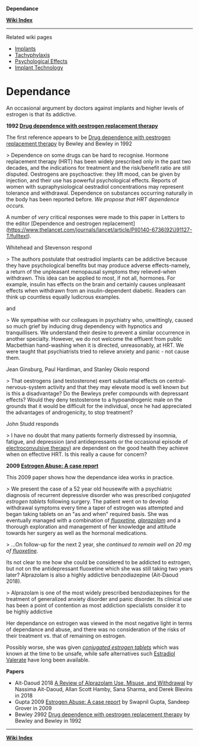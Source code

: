 **Dependance**

**[Wiki Index](w/TransWiki/index)**
*****

Related wiki pages

* [Implants](w/TransWiki/hrt/implants)
* [Tachyphylaxis](w/TransWiki/hrt/tachyphylaxis)
* [Psychological Effects](w/TransWiki/hrt/psychological-effects)
* [Implant Technology](w/TransWiki/hrt/implant-technology)

# Dependance

An occasional argument by doctors against implants and higher levels of estrogen is that its addictive.

**1992 [Drug dependence with oestrogen replacement therapy](https://www.ncbi.nlm.nih.gov/pubmed/1346294)**

 The first reference appears to be [Drug dependence with oestrogen replacement therapy](https://www.ncbi.nlm.nih.gov/pubmed/1346294) by Bewley and Bewley in 1992

&gt; Dependence on some drugs can be hard to recognise. Hormone replacement therapy (HRT) has been widely prescribed only in the past two decades, and the indications for treatment and the risk/benefit ratio are still disputed. Oestrogens are psychoactive: they lift mood, can be given by injection, and their use has powerful psychological effects. Reports of women with supraphysiological oestradiol concentrations may represent tolerance and withdrawal. Dependence on substances occurring
naturally in the body has been reported before. *We propose that HRT dependence occurs.*

A number of *very* critical responses were made to this paper in Letters to the editor [Dependence and oestrogen replacement](https://www.thelancet.com/journals/lancet/article/PII0140-6736(92\)91127-T/fulltext).

Whitehead and Stevenson respond

&gt; The authors postulate that oestradiol implants can be addictive because they have psychological benefits but may produce adverse effects-namely, a return of the unpleasant menopausal symptoms they relieved-when withdrawn. This idea can be applied to most, if not all, hormones. For example, insulin has effects on the brain and certainly causes unpleasant effects when withdrawn from an insulin-dependent diabetic. Readers can think up countless equally ludicrous examples.

and

&gt; We sympathise with our colleagues in psychiatry who, unwittingly, caused so much grief by inducing drug dependency with hypnotics and tranquillisers. We understand their desire to prevent a similar occurrence in another specialty. However, we do not welcome the effluent from public Macbethian hand-washing when it is directed, unreasonably, at HRT. We were taught that psychiatrists tried to relieve anxiety and panic - not cause them.

Jean Ginsburg, Paul Hardiman, and Stanley Okolo respond

&gt; That oestrogens (and testosterone) exert substantial effects on central-nervous-system activity and that they may elevate mood is well known but is this a disadvantage? Do the Bewleys prefer compounds with depressant effects? Would they deny testosterone to a hypoandrogenic male on the grounds that it would be difficult
for the individual, once he had appreciated the advantages of androgenicity, to stop treatment?

John Studd responds

&gt; I have no doubt that many patients formerly distressed by insomnia, fatigue, and depression (and antidepressants or the occasional episode of [electroconvulsive therapy](https://en.wikipedia.org/wiki/Electroconvulsive_therapy)) are dependent on the good health they achieve when on effective HRT. Is this really a cause for concern?

**2009 [Estrogen Abuse: A case report](https://www.researchgate.net/publication/265281220_Estrogen_Abuse_A_case_report)**

This 2009 paper shows how the dependance idea works in practice.

&gt; We present the case of a 52 year old housewife with a psychiatric diagnosis of recurrent depressive disorder who was prescribed *conjugated estrogen tablets* following surgery. The patient went on to develop withdrawal symptoms every time a taper of estrogen was attempted and began taking tablets on an "as and when" required basis. She was eventually managed with a combination of *[fluoxetine](https://en.wikipedia.org/wiki/Fluoxetine), [alprazolam](https://en.wikipedia.org/wiki/Alprazolam)* and a thorough exploration and management of her knowledge and attitude towards her surgery as well as the hormonal medications.

&gt; ...On follow-up for the next 2 year, she *continued to remain well on 20 mg of [fluoxetine](https://en.wikipedia.org/wiki/Fluoxetine)*.

Its not clear to me how she could be considered to be addicted to estrogen, but not on the antidepressant fluoxetine which she was still taking two years later? Alprazolam is also a highly addictive benzodiazepine (Ait-Daoud 2018).

&gt; Alprazolam is one of the most widely prescribed benzodiazepines for the treatment of generalized anxiety disorder and panic disorder. Its clinical use has been a point of contention as most addiction specialists consider it to be highly addictive

Her dependance on estrogen was viewed in the most negative light in terms of dependance and abuse, and there was no consideration of the risks of their treatment vs. that of remaining on estrogen.

Possibly worse, she was given *[conjugated estrogen tablets](https://en.wikipedia.org/wiki/Conjugated_estrogens)* which was known at the time to be unsafe, while safe alternatives such [Estradiol Valerate](https://en.wikipedia.org/wiki/Estradiol_valerate) have long been available.

**Papers**

* Ait-Daoud 2018 [A Review of Alprazolam Use, Misuse, and Withdrawal](https://www.ncbi.nlm.nih.gov/pmc/articles/PMC5846112/) by Nassima Ait-Daoud, Allan Scott Hamby, Sana Sharma, and Derek Blevins in 2018
* Gupta 2009 [Estrogen Abuse: A case report](https://www.researchgate.net/publication/265281220_Estrogen_Abuse_A_case_report) by Swapnil Gupta, Sandeep Grover in 2009
* Bewley 2992 [Drug dependence with oestrogen replacement therapy](https://www.ncbi.nlm.nih.gov/pubmed/1346294) by Bewley and Bewley in 1992

*****
**[Wiki Index](w/TransWiki/index)**